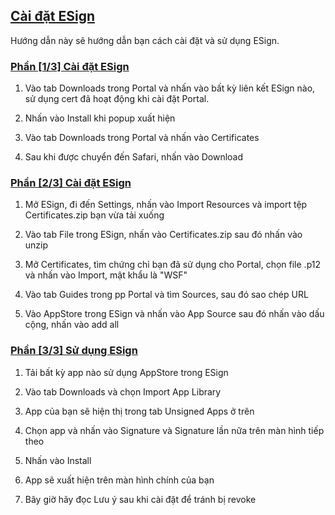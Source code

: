 ## [Cài đặt ESign](accent://)

Hướng dẫn này sẽ hướng dẫn bạn cách cài đặt và sử dụng ESign.

### [Phần [1/3] Cài đặt ESign](accent://)

1. Vào tab Downloads trong Portal và nhấn vào bất kỳ liên kết ESign nào, sử dụng cert đã hoạt động khi cài đặt Portal.

2. Nhấn vào Install khi popup xuất hiện

3. Vào tab Downloads trong Portal và nhấn vào Certificates

4. Sau khi được chuyển đến Safari, nhấn vào Download

### [Phần [2/3] Cài đặt ESign](accent://)

1. Mở ESign, đi đến Settings, nhấn vào Import Resources và import tệp Certificates.zip bạn vừa tải xuống

2. Vào tab File trong ESign, nhấn vào Certificates.zip sau đó nhấn vào unzip

3. Mở Certificates, tìm chứng chỉ bạn đã sử dụng cho Portal, chọn file .p12 và nhấn vào Import, mật khẩu là "WSF"

4. Vào tab Guides trong pp Portal và tìm Sources, sau đó sao chép URL

5. Vào AppStore trong ESign và nhấn vào App Source sau đó nhấn vào dấu cộng, nhấn vào add all

### [Phần [3/3] Sử dụng ESign](accent://)

1. Tải bất kỳ app nào sử dụng AppStore trong ESign

2. Vào tab Downloads và chọn Import App Library

3. App của bạn sẽ hiện thị trong tab Unsigned Apps ở trên

4. Chọn app và nhấn vào Signature và Signature lần nữa trên màn hình tiếp theo

5. Nhấn vào Install

6. App sẽ xuất hiện trên màn hình chính của bạn

7. Bây giờ hãy đọc Lưu ý sau khi cài đặt để tránh bị revoke
